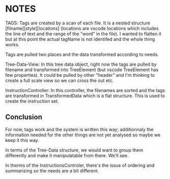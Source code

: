 # NOTES

TAGS:
Tags are created by a scan of each file.  It is a nested structure [filname][style][locations] (locations are vscode locations which includes the line of text and the range of the "word" in the file).  I wanted to flatten it but at this point the actual tagName is not identifed and the whole thing works.

Tags are pulled two places and the data transformed according to needs.

Tree-Data-View: In this tree data object, right now the tags are pulled by filename and transformed into TreeElement (but vscode TreeElement has few properties).  It could be pulled by other "header" and I'm thinking to create a full scale view so we can cross the out etc.

InstructionController:  In this controller, the filenames are sorted and the tags are transformed in TransformedData which is a flat structure.  This is used to create the instruction set.

## Conclusion

For now, tags work and the system is written this way; additionnaly the information needed for the other things are not yet analysed so maybe we keep it this way.

In terms of the Tree-Data structure, we would want to group them differently and make it manipulatable from there.  We'll see.

In therms of the InstructionsControler, there's the issue of ordering and summarizing so the needs are a bit different.
